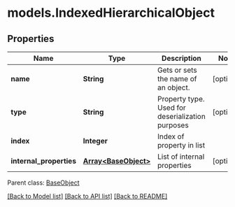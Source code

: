 # models.IndexedHierarchicalObject
## Properties
Name | Type | Description | Notes
------------ | ------------- | ------------- | -------------
**name** | **String** | Gets or sets the name of an object. | [optional] 
**type** | **String** | Property type. Used for deserialization purposes | [optional] 
**index** | **Integer** | Index of property in list | 
**internal_properties** | [**Array&lt;BaseObject&gt;**](BaseObject.md) | List of internal properties | [optional] 

 Parent class: [BaseObject](BaseObject.md)

[[Back to Model list]](README.md#documentation-for-models) [[Back to API list]](README.md#documentation-for-api-endpoints) [[Back to README]](README.md)


